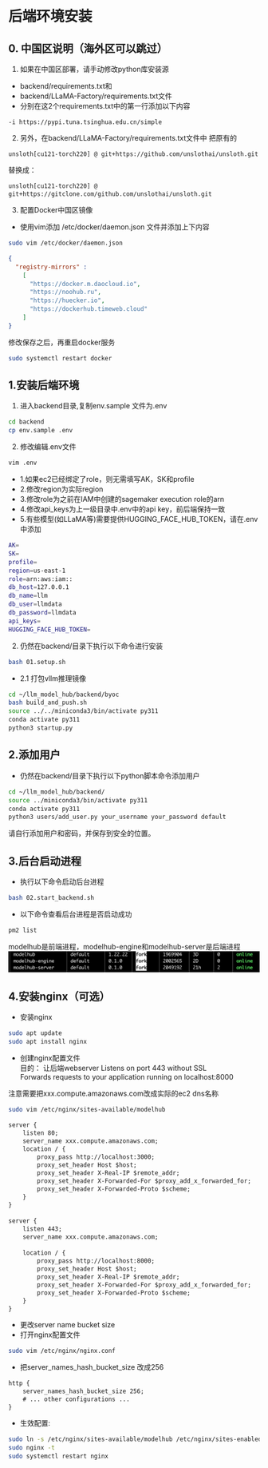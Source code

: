 # 后端环境安装
## 0. 中国区说明（海外区可以跳过）
1. 如果在中国区部署，请手动修改python库安装源
- backend/requirements.txt和
- backend/LLaMA-Factory/requirements.txt文件
- 分别在这2个requirements.txt中的第一行添加以下内容
```
-i https://pypi.tuna.tsinghua.edu.cn/simple
```

2. 另外，在backend/LLaMA-Factory/requirements.txt文件中
把原有的  
```
unsloth[cu121-torch220] @ git+https://github.com/unslothai/unsloth.git
```
替换成： 
```
unsloth[cu121-torch220] @ git+https://gitclone.com/github.com/unslothai/unsloth.git
```

3. 配置Docker中国区镜像
- 使用vim添加 /etc/docker/daemon.json 文件并添加上下内容
```bash
sudo vim /etc/docker/daemon.json 
```
```json
{ 
  "registry-mirrors" : 
    [ 
      "https://docker.m.daocloud.io", 
      "https://noohub.ru", 
      "https://huecker.io",
      "https://dockerhub.timeweb.cloud" 
    ] 
}
```
修改保存之后，再重启docker服务
```bash
sudo systemctl restart docker
```


## 1.安装后端环境
1. 进入backend目录,复制env.sample 文件为.env
```bash
cd backend
cp env.sample .env
```
2. 修改编辑.env文件
```bash
vim .env
```
* 1.如果ec2已经绑定了role，则无需填写AK，SK和profile
* 2.修改region为实际region
* 3.修改role为之前在IAM中创建的sagemaker execution role的arn
* 4.修改api_keys为上一级目录中.env中的api key，前后端保持一致
* 5.有些模型(如LLaMA等)需要提供HUGGING_FACE_HUB_TOKEN，请在.env中添加
```bash
AK=
SK=
profile=
region=us-east-1
role=arn:aws:iam::
db_host=127.0.0.1
db_name=llm
db_user=llmdata
db_password=llmdata
api_keys=
HUGGING_FACE_HUB_TOKEN=
```

2. 仍然在backend/目录下执行以下命令进行安装
```bash
bash 01.setup.sh
```

- 2.1 打包vllm推理镜像
```bash
cd ~/llm_model_hub/backend/byoc
bash build_and_push.sh
source ../../miniconda3/bin/activate py311
conda activate py311
python3 startup.py 
```

## 2.添加用户
- 仍然在backend/目录下执行以下python脚本命令添加用户
```bash
cd ~/llm_model_hub/backend/
source ../miniconda3/bin/activate py311
conda activate py311
python3 users/add_user.py your_username your_password default
```
请自行添加用户和密码，并保存到安全的位置。


## 3.后台启动进程
- 执行以下命令启动后台进程
```bash
bash 02.start_backend.sh
```
- 以下命令查看后台进程是否启动成功
```bash
pm2 list
```
modelhub是前端进程，modelhub-engine和modelhub-server是后端进程
![alt text](../assets/image-pm2list.png)


## 4.安装nginx（可选）
- 安装nginx
```bash
sudo apt update 
sudo apt install nginx
```

- 创建nginx配置文件  
目的：
  让后端webserver Listens on port 443 without SSL  
  Forwards requests to your application running on localhost:8000  

注意需要把xxx.compute.amazonaws.com改成实际的ec2 dns名称
```bash 
sudo vim /etc/nginx/sites-available/modelhub
```

```nginx
server {
    listen 80;
    server_name xxx.compute.amazonaws.com;
    location / {
        proxy_pass http://localhost:3000;
        proxy_set_header Host $host;
        proxy_set_header X-Real-IP $remote_addr;
        proxy_set_header X-Forwarded-For $proxy_add_x_forwarded_for;
        proxy_set_header X-Forwarded-Proto $scheme;
    }
}

server {
    listen 443;
    server_name xxx.compute.amazonaws.com;

    location / {
        proxy_pass http://localhost:8000;
        proxy_set_header Host $host;
        proxy_set_header X-Real-IP $remote_addr;
        proxy_set_header X-Forwarded-For $proxy_add_x_forwarded_for;
        proxy_set_header X-Forwarded-Proto $scheme;
    }
}
```

- 更改server name bucket size 
- 打开nginx配置文件
```bash
sudo vim /etc/nginx/nginx.conf
```
- 把server_names_hash_bucket_size 改成256
```nginx
http {
    server_names_hash_bucket_size 256;
    # ... other configurations ...
}
```

- 生效配置:
```bash
sudo ln -s /etc/nginx/sites-available/modelhub /etc/nginx/sites-enabled/ 
sudo nginx -t 
sudo systemctl restart nginx
```